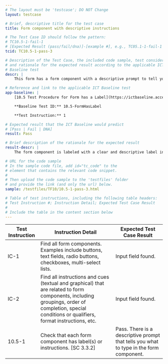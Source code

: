 ```yaml
---
# The layout must be 'testcase'; DO NOT Change
layout: testcase

# Brief, descriptive title for the test case
title: Form component with descriptive instructions

# The Test Case ID should follow the pattern: 
# TC10.5-1-fail-1
# [Expected Result (pass/fail/dna)]-[example #], e.g., TC05.1-1-fail-1
tcid: TC10.5-1-pass-3

# Description of the Test Case, the included code sample, test considerations,
# and rationale for the expected result according to the applicable ICT
# Baseline test
descr: |
    This form has a form component with a descriptive prompt to tell you what to type, it passes 10.5

# Reference and link to the applicable ICT Baseline test
app-baseline: |
    [10.5 Test Procedure for Form has a Label](https://ictbaseline.access-board.gov/10Forms/#105-test-procedure-for-form-has-a-label)

    **Baseline Test ID:** 10.5-FormHasLabel

    **Test Instruction:** 1

# Expected result that the ICT Baseline would predict
# [Pass | Fail | DNA]
result: Pass

# Brief description of the rationale for the expected result
result-descr: |
    The form component is labeled with a clear and descriptive label instead of a basic prompt.

# URL for the code sample
# In the sample code file, add id="tc_code" to the 
# element that contains the relevant code snippet.
#
# Then upload the code sample to the 'testfiles' folder 
# and provide the link (and only the url) below.
sample: /testfiles/TF10/10.5-1-pass-3.html

# Table of test instructions, including the following table headers: 
# Test Instruction #; Instruction Detail; Expected Test Case Result
#
# Include the table in the content section below
---
```

| Test Instruction | Instruction Detail | Expected Test Case Result |
|------------------|--------------------|---------------------------|
| IC-1| Find all form components. Examples include buttons, text fields, radio buttons, checkboxes, multi-select lists.| Input field found. |
| IC-2| Find all instructions and cues (textual and graphical) that are related to form components, including groupings, order of completion, special conditions or qualifiers, format instructions, etc.| Input field found. |
| 10.5-1 | Check that each form component has label(s) or instructions. [SC 3.3.2]  | Pass. There is a descriptive prompt that tells you what to type in the form component. |